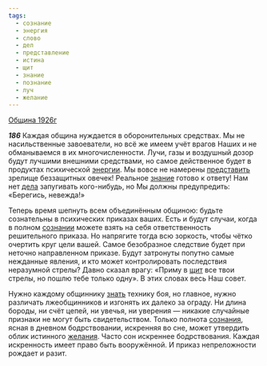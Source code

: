 ```yaml
---
tags:
  - сознание
  - энергия
  - слово
  - дел
  - представление
  - истина
  - щит
  - знание
  - познание
  - луч
  - желание
---
```


[Община 1926г](/agni/1926)

___186___
Каждая община нуждается в оборонительных средствах. Мы не насильственные завоеватели, но всё же имеем учёт врагов Наших и не обманываемся в их многочисленности. Лучи, газы и воздушный дозор будут лучшими внешними средствами, но самое действенное будет в продуктах психической [энергии](/tag/#энергия). Мы вовсе не намерены [представить](/tag/#представление) зрелище беззащитных овечек! Реальное [знание](/tag/#знание) готово к ответу! Нам нет [дела](/tag/#дел) запугивать кого-нибудь, но Мы должны предупредить: «Берегись, невежда!»   

Теперь время шепнуть всем объединённым общиною: будьте сознательны в психических приказах ваших. Есть и будут случаи, когда в полном [сознании](/tag/#сознание) можете взять на себя ответственность решительного приказа. Но напрягите тогда всю зоркость, чтобы чётко очертить круг цели вашей. Самое безобразное следствие будет при неточно направленном приказе. Будут затронуты попутно самые нежданные явления, и кто может контролировать последствия неразумной стрелы? Давно сказал врагу: «Приму в [щит](/tag/#щит) все твои стрелы, но пошлю тебе только одну». В этих словах весь Наш совет.   

Нужно каждому общиннику [знать](/tag/#познание) технику боя, но главное, нужно различать лжеобщинников и изгонять их далеко за ограду. Ни длина бороды, ни счёт цепей, ни увечья, ни уверения — никакие случайные признаки не могут быть свидетельством. Только полнота [сознания](/tag/#сознание), ясная в дневном бодрствовании, искренняя во сне, может утвердить облик истинного [желания](/tag/#желание). Часто сон искреннее бодрствования. Каждая искренность имеет право быть вооружённой. И приказ непреложности рождает и разит.   


